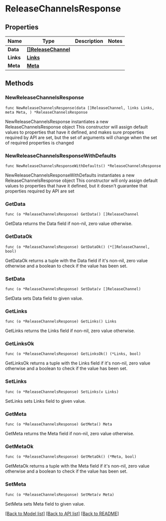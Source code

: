 # ReleaseChannelsResponse

## Properties

Name | Type | Description | Notes
------------ | ------------- | ------------- | -------------
**Data** | [**[]ReleaseChannel**](ReleaseChannel.md) |  | 
**Links** | [**Links**](Links.md) |  | 
**Meta** | [**Meta**](Meta.md) |  | 

## Methods

### NewReleaseChannelsResponse

`func NewReleaseChannelsResponse(data []ReleaseChannel, links Links, meta Meta, ) *ReleaseChannelsResponse`

NewReleaseChannelsResponse instantiates a new ReleaseChannelsResponse object
This constructor will assign default values to properties that have it defined,
and makes sure properties required by API are set, but the set of arguments
will change when the set of required properties is changed

### NewReleaseChannelsResponseWithDefaults

`func NewReleaseChannelsResponseWithDefaults() *ReleaseChannelsResponse`

NewReleaseChannelsResponseWithDefaults instantiates a new ReleaseChannelsResponse object
This constructor will only assign default values to properties that have it defined,
but it doesn't guarantee that properties required by API are set

### GetData

`func (o *ReleaseChannelsResponse) GetData() []ReleaseChannel`

GetData returns the Data field if non-nil, zero value otherwise.

### GetDataOk

`func (o *ReleaseChannelsResponse) GetDataOk() (*[]ReleaseChannel, bool)`

GetDataOk returns a tuple with the Data field if it's non-nil, zero value otherwise
and a boolean to check if the value has been set.

### SetData

`func (o *ReleaseChannelsResponse) SetData(v []ReleaseChannel)`

SetData sets Data field to given value.


### GetLinks

`func (o *ReleaseChannelsResponse) GetLinks() Links`

GetLinks returns the Links field if non-nil, zero value otherwise.

### GetLinksOk

`func (o *ReleaseChannelsResponse) GetLinksOk() (*Links, bool)`

GetLinksOk returns a tuple with the Links field if it's non-nil, zero value otherwise
and a boolean to check if the value has been set.

### SetLinks

`func (o *ReleaseChannelsResponse) SetLinks(v Links)`

SetLinks sets Links field to given value.


### GetMeta

`func (o *ReleaseChannelsResponse) GetMeta() Meta`

GetMeta returns the Meta field if non-nil, zero value otherwise.

### GetMetaOk

`func (o *ReleaseChannelsResponse) GetMetaOk() (*Meta, bool)`

GetMetaOk returns a tuple with the Meta field if it's non-nil, zero value otherwise
and a boolean to check if the value has been set.

### SetMeta

`func (o *ReleaseChannelsResponse) SetMeta(v Meta)`

SetMeta sets Meta field to given value.



[[Back to Model list]](../README.md#documentation-for-models) [[Back to API list]](../README.md#documentation-for-api-endpoints) [[Back to README]](../README.md)


